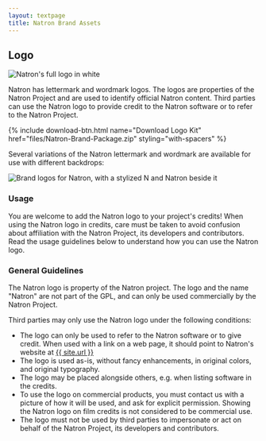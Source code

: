 ```yaml
---
layout: textpage
title: Natron Brand Assets
---
```


## Logo

<img class="brand-logo" src="{{ 'files/assets/Natron Full Logo White.svg' | relative_url }}" alt="Natron's full logo in white" />

Natron has lettermark and wordmark logos. The logos are properties of the Natron Project and are used to identify official Natron content. Third parties can use the Natron logo to provide credit to the Natron software or to refer to the Natron Project.

{% include download-btn.html
   name="Download Logo Kit"
   href="files/Natron-Brand-Package.zip"
   styling="with-spacers"
%}

Several variations of the Natron lettermark and wordmark are available for use with different backdrops:

<img class="brand-logo" src="{{ 'files/assets/logos.jpg' | relative_url }}" alt="Brand logos for Natron, with a stylized N and Natron beside it" />

### Usage

You are welcome to add the Natron logo to your project's credits! When using the Natron logo in credits, care must be taken to avoid confusion about affiliation with the Natron Project, its developers and contributors. Read the usage guidelines below to understand how you can use the Natron logo.

### General Guidelines

The Natron logo is property of the Natron project. The logo and the name "Natron" are not part of the GPL, and can only be used commercially by the Natron Project.

Third parties may only use the Natron logo under the following conditions:
- The logo can only be used to refer to the Natron software or to give credit. When used with a link on a web page, it should point to Natron's website at <a href="{{ site.url }}">{{ site.url }}</a>
- The logo is used as-is, without fancy enhancements, in original colors, and original typography.
- The logo may be placed alongside others, e.g. when listing software in the credits.
- To use the logo on commercial products, you must contact us with a picture of how it will be used, and ask for explicit permission. Showing the Natron logo on film credits is not considered to be commercial use.
- The logo must not be used by third parties to impersonate or act on behalf of the Natron Project, its developers and contributors.
